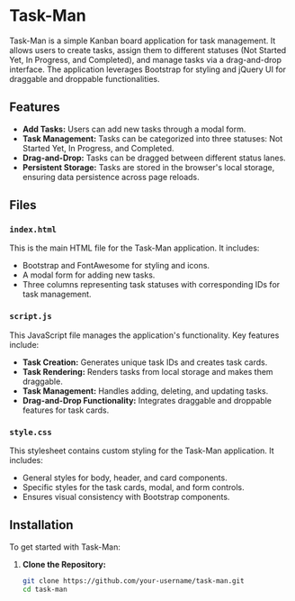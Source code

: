 # Task-Man

Task-Man is a simple Kanban board application for task management. It allows users to create tasks, assign them to different statuses (Not Started Yet, In Progress, and Completed), and manage tasks via a drag-and-drop interface. The application leverages Bootstrap for styling and jQuery UI for draggable and droppable functionalities.

## Features

- **Add Tasks:** Users can add new tasks through a modal form.
- **Task Management:** Tasks can be categorized into three statuses: Not Started Yet, In Progress, and Completed.
- **Drag-and-Drop:** Tasks can be dragged between different status lanes.
- **Persistent Storage:** Tasks are stored in the browser's local storage, ensuring data persistence across page reloads.

## Files

### `index.html`

This is the main HTML file for the Task-Man application. It includes:
- Bootstrap and FontAwesome for styling and icons.
- A modal form for adding new tasks.
- Three columns representing task statuses with corresponding IDs for task management.

### `script.js`

This JavaScript file manages the application's functionality. Key features include:
- **Task Creation:** Generates unique task IDs and creates task cards.
- **Task Rendering:** Renders tasks from local storage and makes them draggable.
- **Task Management:** Handles adding, deleting, and updating tasks.
- **Drag-and-Drop Functionality:** Integrates draggable and droppable features for task cards.

### `style.css`

This stylesheet contains custom styling for the Task-Man application. It includes:
- General styles for body, header, and card components.
- Specific styles for the task cards, modal, and form controls.
- Ensures visual consistency with Bootstrap components.

## Installation

To get started with Task-Man:

1. **Clone the Repository:**
   ```bash
   git clone https://github.com/your-username/task-man.git
   cd task-man
